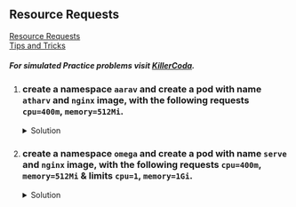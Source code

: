 ## Resource Requests

[Resource Requests](https://kubernetes.io/docs/concepts/configuration/manage-resources-containers/)
</br>
[Tips and Tricks](../../tips_and_tricks.md)

##### For simulated Practice problems visit [KillerCoda](https://killercoda.com/amitk).


1. ### create a namespace `aarav` and create a pod with name `atharv` and `nginx` image, with the following requests `cpu=400m`, `memory=512Mi`. 

    <details><summary>Solution</summary>
      <p>

      ```bash
      # create namespace
      k create ns aarav

      # k run atharv --image=nginx -n aarav --dry-run=client -o yaml > pod.yaml
      apiVersion: v1
      kind: Pod
      metadata:
        creationTimestamp: null
        labels:
          run: atharv
        name: atharv
        namespace: aarav
      spec:
        containers:
        - image: nginx
          name: atharv
          resources:
            requests:
              cpu: 400m
              memory: 512Mi
        dnsPolicy: ClusterFirst
        restartPolicy: Always
      status: {}

      k create -f pod.yaml
      ```

      </p>
    </details>


1. ### create a namespace `omega` and create a pod with name `serve` and `nginx` image, with the following requests `cpu=400m`, `memory=512Mi` & limits `cpu=1`, `memory=1Gi`. 

    <details><summary>Solution</summary>
      <p>

      ```bash
      # create namespace
      k create ns omega

      # k run serve --image=nginx -n omega --dry-run=client -o yaml > pod.yaml
      apiVersion: v1
      kind: Pod
      metadata:
        creationTimestamp: null
        labels:
          run: serve
        name: serve
        namespace: omega
      spec:
        containers:
        - image: nginx
          name: serve
          resources:
            requests:
              cpu: 400m
              memory: 512Mi
            limits:
              cpu: 1
              memory: 1Gi
        dnsPolicy: ClusterFirst
        restartPolicy: Always
      status: {}

      k create -f pod.yaml
      ```

      </p>
    </details>
